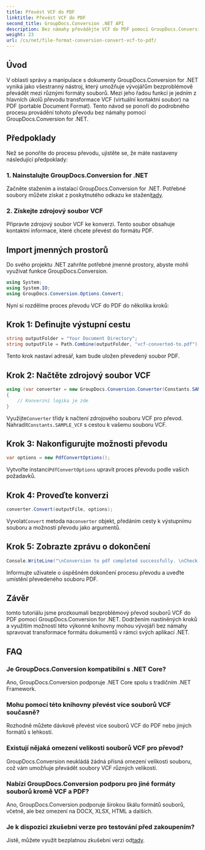 ```yaml
---
title: Převést VCF do PDF
linktitle: Převést VCF do PDF
second_title: GroupDocs.Conversion .NET API
description: Bez námahy převádějte VCF do PDF pomocí GroupDocs.Conversion for .NET. Zjednodušte si úkoly správy dokumentů pomocí tohoto intuitivního řešení.
weight: 23
url: /cs/net/file-format-conversion-convert-vcf-to-pdf/
---
```

## Úvod
V oblasti správy a manipulace s dokumenty GroupDocs.Conversion for .NET vyniká jako všestranný nástroj, který umožňuje vývojářům bezproblémově převádět mezi různými formáty souborů. Mezi jeho řadou funkcí je jedním z hlavních úkolů převodu transformace VCF (virtuální kontaktní soubor) na PDF (portable Document Format). Tento návod se ponoří do podrobného procesu provádění tohoto převodu bez námahy pomocí GroupDocs.Conversion for .NET.
## Předpoklady
Než se ponoříte do procesu převodu, ujistěte se, že máte nastaveny následující předpoklady:
### 1. Nainstalujte GroupDocs.Conversion for .NET
 Začněte stažením a instalací GroupDocs.Conversion for .NET. Potřebné soubory můžete získat z poskytnutého odkazu ke stažení[tady](https://releases.groupdocs.com/conversion/net/).
### 2. Získejte zdrojový soubor VCF
Připravte zdrojový soubor VCF ke konverzi. Tento soubor obsahuje kontaktní informace, které chcete převést do formátu PDF.

## Import jmenných prostorů
Do svého projektu .NET zahrňte potřebné jmenné prostory, abyste mohli využívat funkce GroupDocs.Conversion.

```csharp
using System;
using System.IO;
using GroupDocs.Conversion.Options.Convert;
```

Nyní si rozdělme proces převodu VCF do PDF do několika kroků:
## Krok 1: Definujte výstupní cestu
```csharp
string outputFolder = "Your Document Directory";
string outputFile = Path.Combine(outputFolder, "vcf-converted-to.pdf");
```
Tento krok nastaví adresář, kam bude uložen převedený soubor PDF.
## Krok 2: Načtěte zdrojový soubor VCF
```csharp
using (var converter = new GroupDocs.Conversion.Converter(Constants.SAMPLE_VCF))
{
    // Konverzní logika je zde
}
```
 Využijte`Converter` třídy k načtení zdrojového souboru VCF pro převod. Nahradit`Constants.SAMPLE_VCF` s cestou k vašemu souboru VCF.
## Krok 3: Nakonfigurujte možnosti převodu
```csharp
var options = new PdfConvertOptions();
```
 Vytvořte instanci`PdfConvertOptions` upravit proces převodu podle vašich požadavků.
## Krok 4: Proveďte konverzi
```csharp
converter.Convert(outputFile, options);
```
 Vyvolat`Convert` metoda na`converter` objekt, předáním cesty k výstupnímu souboru a možností převodu jako argumentů.
## Krok 5: Zobrazte zprávu o dokončení
```csharp
Console.WriteLine("\nConversion to pdf completed successfully. \nCheck output in {0}", outputFolder);
```
Informujte uživatele o úspěšném dokončení procesu převodu a uveďte umístění převedeného souboru PDF.

## Závěr
tomto tutoriálu jsme prozkoumali bezproblémový převod souborů VCF do PDF pomocí GroupDocs.Conversion for .NET. Dodržením nastíněných kroků a využitím možností této výkonné knihovny mohou vývojáři bez námahy spravovat transformace formátu dokumentů v rámci svých aplikací .NET.
## FAQ
### Je GroupDocs.Conversion kompatibilní s .NET Core?
Ano, GroupDocs.Conversion podporuje .NET Core spolu s tradičním .NET Framework.
### Mohu pomocí této knihovny převést více souborů VCF současně?
Rozhodně můžete dávkově převést více souborů VCF do PDF nebo jiných formátů s lehkostí.
### Existují nějaká omezení velikosti souborů VCF pro převod?
GroupDocs.Conversion neukládá žádná přísná omezení velikosti souboru, což vám umožňuje převádět soubory VCF různých velikostí.
### Nabízí GroupDocs.Conversion podporu pro jiné formáty souborů kromě VCF a PDF?
Ano, GroupDocs.Conversion podporuje širokou škálu formátů souborů, včetně, ale bez omezení na DOCX, XLSX, HTML a dalších.
### Je k dispozici zkušební verze pro testování před zakoupením?
Jistě, můžete využít bezplatnou zkušební verzi od[tady](https://releases.groupdocs.com/).